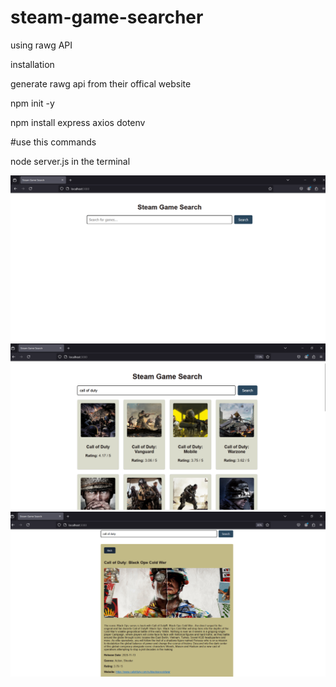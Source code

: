 # steam-game-searcher
using  rawg API

installation

generate rawg api from their offical website




npm init -y


npm install express axios dotenv 


#use this commands


node server.js in the terminal

![image alt ](https://github.com/kingslayer458/steam-game-searcher/blob/55f3380f7e23ca4d6c42779b7088eb661c8757b9/rawg%201.png)
![image alt ](https://github.com/kingslayer458/steam-game-searcher/blob/472640521d9338a2def024834aa6de180af4c674/rawg2.png)
![image alt ](https://github.com/kingslayer458/steam-game-searcher/blob/472640521d9338a2def024834aa6de180af4c674/rawg%203.png)
